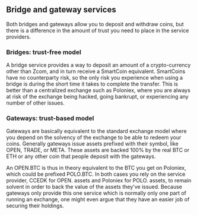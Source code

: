 ## Bridge and gateway services

Both bridges and gateways allow you to deposit and withdraw coins, but there is a difference in the amount of trust you need to place in the service providers.

### Bridges: trust-free model
A bridge service provides a way to deposit an amount of a crypto-currency other than Zcom, and in turn receive a SmartCoin equivalent. SmartCoins have no counterparty risk, so the only risk you experience when using a bridge is during the short time it takes to complete the transfer. This is better than a centralized exchange such as Poloniex, where you are always at risk of the exchange being hacked, going bankrupt, or experiencing any number of other issues.

### Gateways: trust-based model
Gateways are basically equivalent to the standard exchange model where you depend on the solvency of the exchange to be able to redeem your coins. Generally gateways issue assets prefixed with their symbol, like OPEN, TRADE, or META. These assets are backed 100% by the real BTC or ETH or any other coin that people deposit with the gateways.

An OPEN.BTC is thus in theory equivalent to the BTC you get on Poloniex, which could be prefixed POLO.BTC. In both cases you rely on the service provider, CCEDK for OPEN. assets and Poloniex for POLO. assets, to remain solvent in order to back the value of the assets they've issued. Because gateways only provide this one service which is normally only one part of running an exchange, one might even argue that they have an easier job of securing their holdings.

